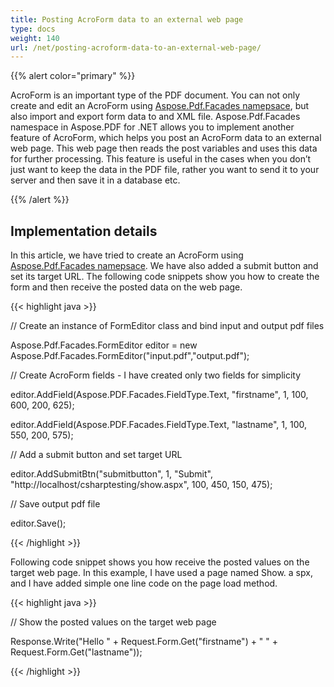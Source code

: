 ```yaml
---
title: Posting AcroForm data to an external web page
type: docs
weight: 140
url: /net/posting-acroform-data-to-an-external-web-page/
---
```


{{% alert color="primary" %}} 

AcroForm is an important type of the PDF document. You can not only create and edit an AcroForm using [Aspose.Pdf.Facades namepsace](https://docs-qa.aspose.com/display/pdftemp/Aspose.Pdf.Facades+namespace), but also import and export form data to and XML file. Aspose.Pdf.Facades namespace in Aspose.PDF for .NET allows you to implement another feature of AcroForm, which helps you post an AcroForm data to an external web page. This web page then reads the post variables and uses this data for further processing. This feature is useful in the cases when you don’t just want to keep the data in the PDF file, rather you want to send it to your server and then save it in a database etc.

{{% /alert %}} 
## **Implementation details**
In this article, we have tried to create an AcroForm using [Aspose.Pdf.Facades namepsace](https://docs-qa.aspose.com/display/pdftemp/Aspose.Pdf.Facades+namespace). We have also added a submit button and set its target URL. The following code snippets show you how to create the form and then receive the posted data on the web page.



{{< highlight java >}}

 // Create an instance of FormEditor class and bind input and output pdf files

Aspose.Pdf.Facades.FormEditor editor = new Aspose.Pdf.Facades.FormEditor("input.pdf","output.pdf");

// Create AcroForm fields - I have created only two fields for simplicity

editor.AddField(Aspose.PDF.Facades.FieldType.Text, "firstname", 1, 100, 600, 200, 625);

editor.AddField(Aspose.PDF.Facades.FieldType.Text, "lastname", 1, 100, 550, 200, 575);

// Add a submit button and set target URL

editor.AddSubmitBtn("submitbutton", 1, "Submit", "http://localhost/csharptesting/show.aspx", 100, 450, 150, 475);

// Save output pdf file

editor.Save();



{{< /highlight >}}

Following code snippet shows you how receive the posted values on the target web page. In this example, I have used a page named Show. a spx, and I have added simple one line code on the page load method.

{{< highlight java >}}

 // Show the posted values on the target web page

Response.Write("Hello " + Request.Form.Get("firstname") + " " + Request.Form.Get("lastname"));



{{< /highlight >}}
